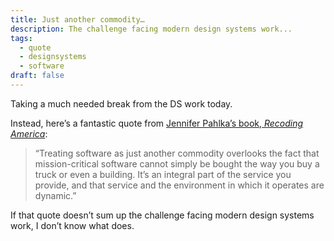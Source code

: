 ```yaml
---
title: Just another commodity…
description: The challenge facing modern design systems work...
tags:
  - quote
  - designsystems
  - software
draft: false
---
```

Taking a much needed break from the DS work today. 

Instead, here’s a fantastic quote from [Jennifer Pahlka’s book, *Recoding America*](https://www.recodingamerica.us/):

> “Treating software as just another commodity overlooks the fact that mission-critical software cannot simply be bought the way you buy a truck or even a building. It’s an integral part of the service you provide, and that service and the environment in which it operates are dynamic.”

If that quote doesn’t sum up the challenge facing modern design systems work, I don’t know what does.